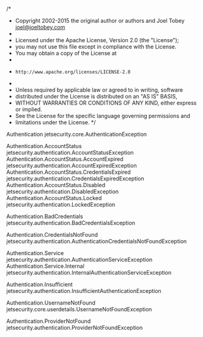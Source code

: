 /*
 * Copyright 2002-2015 the original author or authors and Joel Tobey <joel@joeltobey.com>
 * 
 * Licensed under the Apache License, Version 2.0 (the "License");
 * you may not use this file except in compliance with the License.
 * You may obtain a copy of the License at
 * 
 *     http://www.apache.org/licenses/LICENSE-2.0
 * 
 * Unless required by applicable law or agreed to in writing, software
 * distributed under the License is distributed on an "AS IS" BASIS,
 * WITHOUT WARRANTIES OR CONDITIONS OF ANY KIND, either express or implied.
 * See the License for the specific language governing permissions and
 * limitations under the License.
 */

Authentication									jetsecurity.core.AuthenticationException

Authentication.AccountStatus					jetsecurity.authentication.AccountStatusException
Authentication.AccountStatus.AccountExpired		jetsecurity.authentication.AccountExpiredException
Authentication.AccountStatus.CredentialsExpired	jetsecurity.authentication.CredentialsExpiredException
Authentication.AccountStatus.Disabled			jetsecurity.authentication.DisabledException
Authentication.AccountStatus.Locked				jetsecurity.authentication.LockedException

Authentication.BadCredentials					jetsecurity.authentication.BadCredentialsException

Authentication.CredentialsNotFound				jetsecurity.authentication.AuthenticationCredentialsNotFoundException

Authentication.Service							jetsecurity.authentication.AuthenticationServiceException
Authentication.Service.Internal					jetsecurity.authentication.InternalAuthenticationServiceException

Authentication.Insufficient						jetsecurity.authentication.InsufficientAuthenticationException

Authentication.UsernameNotFound					jetsecurity.core.userdetails.UsernameNotFoundException

Authentication.ProviderNotFound					jetsecurity.authentication.ProviderNotFoundException

